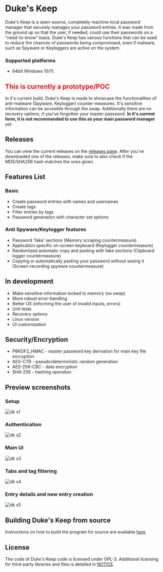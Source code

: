 # Duke's Keep
Duke's Keep is a open-source, completely machine local password manager that securely manages your password entries. It was made from the ground up so that the user, if needed, could use their passwords on a "need-to-know" basis. Duke's Keep has various functions that can be used to reduce the chances of passwords being compromised, even if malware, such as Spyware or Keyloggers are active on the system.

### Supported platforms
* 64bit Windows 10/11.

## <font color="red">This is currently a prototype/POC</font>
In it's current build, Duke's Keep is made to showcase the functionalities of anti-malware (Spyware, Keylogger) counter-measures. It's sensitive information can be accesible through the swap. Additionally there are no recovery options, if you've forgotten your master password. **In it's current form, it is not recommended to use this as your main password manager** *yet*.

## Releases
You can view the current releases on the [releases page](https://github.com/DoKaUni/Dukes-Keep/releases). After you've downloaded one of the releases, make sure to also check if the MD5/SHA256 hash matches the ones given.

## Features List

### Basic
* Create password entries with names and usernames
* Create tags
* Filter entries by tags
* Password generation with character set options

### Anti Spyware/Keylogger features
* Password 'fake' sections (Memory scraping countermeasure)
* Application specific on-screen keyboard (Keylogger countermeasure)
* Randomized automatic copy and pasting with fake sections (Clipboard logger countermeasure)
* Copying or automatically pasting your password without seeing it (Screen-recording spyware countermeasure)

## In development
* Make sensitive information locked to memory (no swap)
* More robust error-handling
* Better UX (informing the user of invalid inputs, errors)
* Unit tests
* Recovery options
* Linux version
* UI customization

## Security/Encryption
* PBKDF2_HMAC - master password key derivation for main key file encryption
* AES-CTR - pseudo/deterministic random generation
* AES-256-CBC - data encryption
* SHA-256 - hashing operation

## Preview screenshots

### Setup
![dk s1](https://github.com/user-attachments/assets/a11a6f71-3081-47cf-b0e6-8096f4942984)
### Authentication
![dk s2](https://github.com/user-attachments/assets/6c6bf555-2b97-4eaa-a3fb-1ea57f271e75)
### Main UI
![dk s3](https://github.com/user-attachments/assets/38079770-d877-423b-96a0-277750ff8a23)
### Tabs and tag filtering
![dk s4](https://github.com/user-attachments/assets/be663781-6245-4246-8ba7-1b251cac2f4f)
### Entry details and new entry creation
![dk s5](https://github.com/user-attachments/assets/70df7238-71f2-4471-85bb-51a89d28cfd2)

## Building Duke's Keep from source
Instructions on how to build the program for source are available [here](./INSTALL.md)

## License
The code of Duke's Keep code is licensed under GPL-3. Additional licensing for third-party libraries and files is detailed in [NOTICE](./NOTICE.md).
